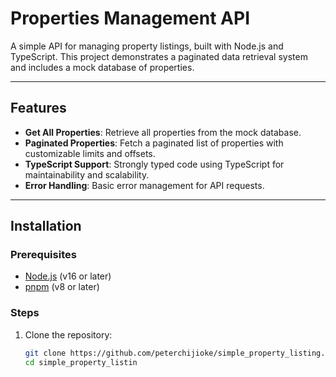 # Properties Management API

A simple API for managing property listings, built with Node.js and TypeScript. This project demonstrates a paginated data retrieval system and includes a mock database of properties.

---

## Features

- **Get All Properties**: Retrieve all properties from the mock database.
- **Paginated Properties**: Fetch a paginated list of properties with customizable limits and offsets.
- **TypeScript Support**: Strongly typed code using TypeScript for maintainability and scalability.
- **Error Handling**: Basic error management for API requests.

---

## Installation

### Prerequisites

- [Node.js](https://nodejs.org/) (v16 or later)
- [pnpm](https://pnpm.io/) (v8 or later)

### Steps

1. Clone the repository:
   ```bash
   git clone https://github.com/peterchijioke/simple_property_listing.git
   cd simple_property_listin
